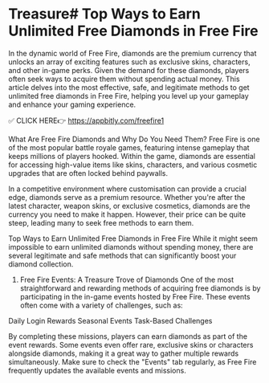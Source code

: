 # Treasure# Top Ways to Earn Unlimited Free Diamonds in Free Fire


In the dynamic world of Free Fire, diamonds are the premium currency that unlocks an array of exciting features such as exclusive skins, characters, and other in-game perks. Given the demand for these diamonds, players often seek ways to acquire them without spending actual money. This article delves into the most effective, safe, and legitimate methods to get unlimited free diamonds in Free Fire, helping you level up your gameplay and enhance your gaming experience.


✅ CLICK HERE👉 https://appbitly.com/freefire1



What Are Free Fire Diamonds and Why Do You Need Them?
Free Fire is one of the most popular battle royale games, featuring intense gameplay that keeps millions of players hooked. Within the game, diamonds are essential for accessing high-value items like skins, characters, and various cosmetic upgrades that are often locked behind paywalls.

In a competitive environment where customisation can provide a crucial edge, diamonds serve as a premium resource. Whether you're after the latest character, weapon skins, or exclusive cosmetics, diamonds are the currency you need to make it happen. However, their price can be quite steep, leading many to seek free methods to earn them.

Top Ways to Earn Unlimited Free Diamonds in Free Fire
While it might seem impossible to earn unlimited diamonds without spending money, there are several legitimate and safe methods that can significantly boost your diamond collection.

1. Free Fire Events: A Treasure Trove of Diamonds
One of the most straightforward and rewarding methods of acquiring free diamonds is by participating in the in-game events hosted by Free Fire. These events often come with a variety of challenges, such as:

Daily Login Rewards
Seasonal Events
Task-Based Challenges

By completing these missions, players can earn diamonds as part of the event rewards. Some events even offer rare, exclusive skins or characters alongside diamonds, making it a great way to gather multiple rewards simultaneously. Make sure to check the "Events" tab regularly, as Free Fire frequently updates the available events and missions.